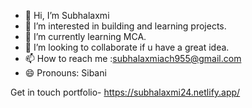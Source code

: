 - 👋 Hi, I’m Subhalaxmi
- 👀 I’m interested in building and learning projects.
- 🌱 I’m currently learning MCA.
- 💞️ I’m looking to collaborate if u have a great idea.
- 📫 How to reach me :subhalaxmiach955@gmail.com
- 😄 Pronouns: Sibani

<!---
subha-1/subha-1 is a ✨ special ✨ repository because its `README.md` (this file) appears on your GitHub profile.
You can click the Preview link to take a look at your changes.
--->





Get in touch 
portfolio- https://subhalaxmi24.netlify.app/
